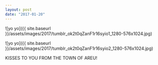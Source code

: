 ```yaml
---
layout: post
date: "2017-01-20"
---
```


![yo yo]({{ site.baseurl }}/assets/images/2017/tumblr_ok2t0qZanF1r16syio1_1280-576x1024.jpg)

![yo yo]({{ site.baseurl }}/assets/images/2017/tumblr_ok2t0qZanF1r16syio2_1280-576x1024.jpg)

KISSES TO YOU FROM THE TOWN OF AREU!

